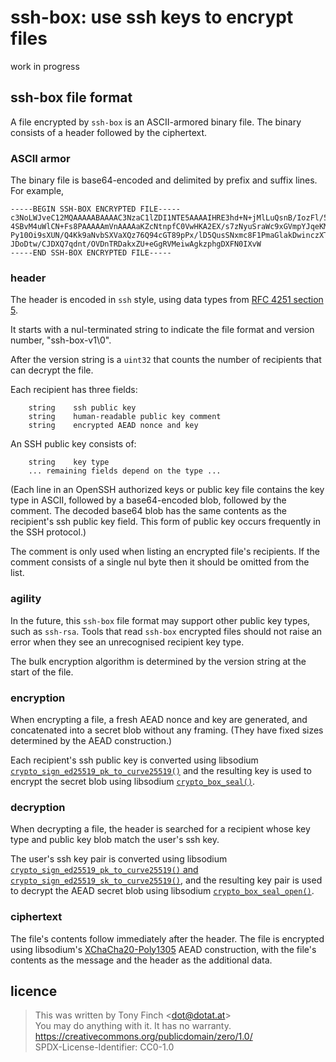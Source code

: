ssh-box: use ssh keys to encrypt files
======================================

work in progress


ssh-box file format
-------------------

A file encrypted by `ssh-box` is an ASCII-armored binary file. The
binary consists of a header followed by the ciphertext.


### ASCII armor

The binary file is base64-encoded and delimited by prefix and suffix
lines. For example,

    -----BEGIN SSH-BOX ENCRYPTED FILE-----
    c3NoLWJveC12MQAAAAABAAAAC3NzaC1lZDI1NTE5AAAAIHRE3hd+N+jMlLuQsnB/IozFl/5O
    4SBvM4uWlCN+Fs8PAAAAAmVnAAAAaKZcNtnpfC0VwHKA2EX/s7zNyuSraWc9xGVmpYJqeKMC
    Py10Oi9sXUN/Q4Kk9aNvbSXVaXQz76Q94cGT89pPx/lD5QusSNxmc8F1PmaGlakDwinczXT7
    JDoDtw/CJDXQ7qdnt/OVDnTRDakxZU+eGgRVMeiwAgkzphgDXFN0IXvW
    -----END SSH-BOX ENCRYPTED FILE-----


### header

The header is encoded in `ssh` style, using data types from [RFC 4251
section 5](https://www.rfc-editor.org/rfc/rfc4251#section-5).

It starts with a nul-terminated string to indicate the file format and
version number, "ssh-box-v1\0".

After the version string is a `uint32` that counts the number of
recipients that can decrypt the file.

Each recipient has three fields:

        string    ssh public key
        string    human-readable public key comment
        string    encrypted AEAD nonce and key

An SSH public key consists of:

        string    key type
		... remaining fields depend on the type ...

(Each line in an OpenSSH authorized keys or public key file contains
the key type in ASCII, followed by a base64-encoded blob, followed by
the comment. The decoded base64 blob has the same contents as the
recipient's ssh public key field. This form of public key occurs
frequently in the SSH protocol.)

The comment is only used when listing an encrypted file's recipients.
If the comment consists of a single nul byte then it should be omitted
from the list.


### agility

In the future, this `ssh-box` file format may support other public key
types, such as `ssh-rsa`. Tools that read `ssh-box` encrypted files
should not raise an error when they see an unrecognised recipient key
type.

The bulk encryption algorithm is determined by the version string at
the start of the file.


### encryption

When encrypting a file, a fresh AEAD nonce and key are generated, and
concatenated into a secret blob without any framing. (They have fixed
sizes determined by the AEAD construction.)

Each recipient's ssh public key is converted using libsodium
[`crypto_sign_ed25519_pk_to_curve25519()`][to curve25519] and the
resulting key is used to encrypt the secret blob using libsodium
[`crypto_box_seal()`][sealed box].


### decryption

When decrypting a file, the header is searched for a recipient whose
key type and public key blob match the user's ssh key.

The user's ssh key pair is converted using libsodium
[`crypto_sign_ed25519_pk_to_curve25519()` and
`crypto_sign_ed25519_sk_to_curve25519()`][to curve25519], and the
resulting key pair is used to decrypt the AEAD secret blob using
libsodium [`crypto_box_seal_open()`][sealed box].


### ciphertext

The file's contents follow immediately after the header. The file is
encrypted using libsodium's [XChaCha20-Poly1305][] AEAD construction,
with the file's contents as the message and the header as the
additional data.


[to curve25519]: https://libsodium.gitbook.io/doc/advanced/ed25519-curve25519
[sealed box]: https://libsodium.gitbook.io/doc/public-key_cryptography/sealed_boxes
[XChaCha20-Poly1305]: https://libsodium.gitbook.io/doc/secret-key_cryptography/aead/chacha20-poly1305/xchacha20-poly1305_construction


licence
-------

> This was written by Tony Finch <<dot@dotat.at>>  
> You may do anything with it. It has no warranty.  
> <https://creativecommons.org/publicdomain/zero/1.0/>  
> SPDX-License-Identifier: CC0-1.0
